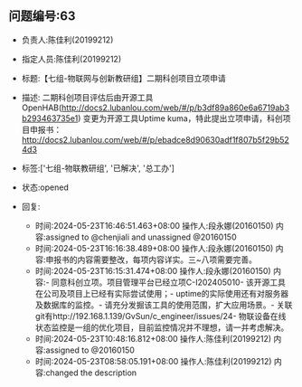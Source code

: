 ## 问题编号:63
- 负责人:陈佳利(20199212)
- 指定人员:陈佳利(20199212)
- 标题:【七组-物联网与创新教研组】二期科创项目立项申请
- 描述:
二期科创项目评估后由开源工具OpenHAB(http://docs2.lubanlou.com/web/#/p/b3df89a860e6a6719ab3b293463735e1)
变更为开源工具Uptime kuma，特此提出立项申请，科创项目申报书：http://docs2.lubanlou.com/web/#/p/ebadce8d90630adf1f807b5f29b524d3

- 标签:['七组-物联教研组', '已解决', '总工办']
- 状态:opened
- 回复:
    - 时间:2024-05-23T16:46:51.463+08:00
      操作人:段永娜(20160150)
      内容:assigned to @chenjiali and unassigned @20160150
    - 时间:2024-05-23T16:16:38.489+08:00
      操作人:段永娜(20160150)
      内容:申报书的内容需要整改，每项内容详实。三~八项需要完善。
    - 时间:2024-05-23T16:15:31.474+08:00
      操作人:段永娜(20160150)
      内容:- 同意科创立项。项目管理平台已经立项C-I202405010- 该开源工具在公司及项目上已经有实际尝试使用；- uptime的实际使用还有对服务器及数据库的监控。- 请充分发掘该工具的使用范围，扩大应用场景。- 关联git有http://192.168.1.139/GvSun/c_engineer/issues/24- 物联设备在线状态监控是一组的优化项目，目前监控情况并不理想，请一并考虑解决。
    - 时间:2024-05-23T10:48:16.812+08:00
      操作人:陈佳利(20199212)
      内容:assigned to @20160150
    - 时间:2024-05-23T08:58:05.191+08:00
      操作人:陈佳利(20199212)
      内容:changed the description